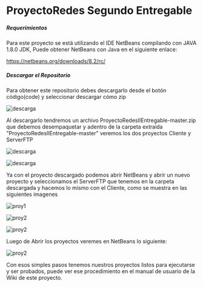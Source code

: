 # ProyectoRedes Segundo Entregable
##### Requerimientos
Para este proyecto se está utilizando el IDE NetBeans compilando con JAVA 1.8.0 JDK, Puede obtener NetBeans con Java en el siguiente enlace:

https://netbeans.org/downloads/8.2/rc/


##### Descargar el Repositorio
Para obtener este repositorio debes descargarlo desde el botón código(code) y seleccionar descargar cómo zip

![descarga](https://i.ibb.co/gjWkzp0/proy2descarga.png)

Al descargarlo tendremos un archivo  ProyectoRedesIIEntregable-master.zip que debemos desempaquetar y adentro de la carpeta extraida "ProyectoRedesIIEntregable-master" veremos los dos proyectos Cliente y ServerFTP 

![descarga](https://i.ibb.co/m8b1SkS/PROYECTO2-ZIP.png)

![descarga](https://i.ibb.co/ZW14jSG/CLIENTE-Y-SERVER.png)

Ya con el proyecto descargado podemos abrir NetBeans y abrir un nuevo proyecto y seleccionamos el ServerFTP que tenemos en la carpeta descargada y hacemos lo mismo con el Cliente, como se muestra en las siguientes imagenes

![proy1](https://i.ibb.co/rpX5Lfx/nuevo-proyecto.png)

![proy2](https://i.ibb.co/WD15wvM/ABRIR-SERVER.png)

![proy2](https://i.ibb.co/2WnpmxQ/ABRIR-CLIENTE.png)

Luego de Abrir los proyectos veremes en NetBeans lo siguiente:

![proy2](https://i.ibb.co/kKHZJSx/NEATBEANS.png)


Con esos simples pasos tenemos nuestros proyectos listos para ejecutarse y ser probados, puede ver ese procedimiento en el manual de usuario de la Wiki de este proyecto.
